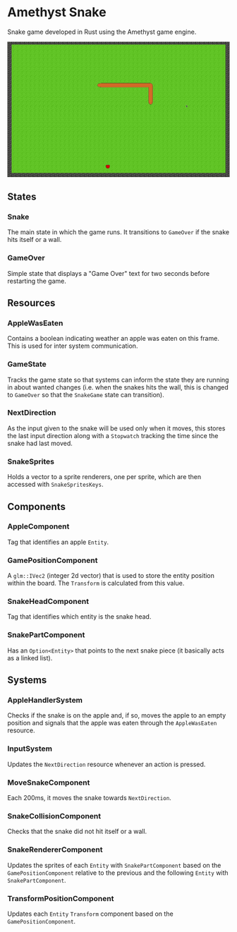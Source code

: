 # Amethyst Snake
Snake game developed in Rust using the Amethyst game engine.

![Alt Text](snake.gif)

## States
### Snake
The main state in which the game runs. It transitions to `GameOver` if the snake hits itself or a wall.

### GameOver
Simple state that displays a "Game Over" text for two seconds before restarting the game.

## Resources
### AppleWasEaten
Contains a boolean indicating weather an apple was eaten on this frame. This is used for inter system communication.

### GameState
Tracks the game state so that systems can inform the state they are running in about wanted changes (i.e. when the snakes hits the wall, this is changed to `GameOver` so that the `SnakeGame` state can transition).

### NextDirection
As the input given to the snake will be used only when it moves, this stores the last input direction along with a `Stopwatch` tracking the time since the snake had last moved.

### SnakeSprites
Holds a vector to a sprite renderers, one per sprite, which are then accessed with `SnakeSpritesKeys`.

## Components
### AppleComponent
Tag that identifies an apple `Entity`.

### GamePositionComponent
A `glm::IVec2` (integer 2d vector) that is used to store the entity position within the board. The `Transform` is calculated from this value.

### SnakeHeadComponent
Tag that identifies which entity is the snake head.

### SnakePartComponent
Has an `Option<Entity>` that points to the next snake piece (it basically acts as a linked list).

## Systems
### AppleHandlerSystem
Checks if the snake is on the apple and, if so, moves the apple to an empty position and signals that the apple was eaten through the `AppleWasEaten` resource.

### InputSystem
Updates the `NextDirection` resource whenever an action is pressed.

### MoveSnakeComponent
Each 200ms, it moves the snake towards `NextDirection`.

### SnakeCollisionComponent
Checks that the snake did not hit itself or a wall.

### SnakeRendererComponent
Updates the sprites of each `Entity` with `SnakePartComponent` based on the `GamePositionComponent` relative to the previous and the following `Entity` with `SnakePartComponent`.

### TransformPositionComponent
Updates each `Entity` `Transform` component based on the `GamePositionComponent`.